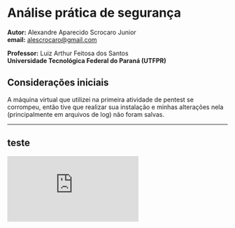 # Análise prática de segurança

**Autor:** Alexandre Aparecido Scrocaro Junior \
**email:** alescrocaro@gmail.com

**Professor:** Luiz Arthur Feitosa dos Santos\
**Universidade Tecnológica Federal do Paraná (UTFPR)**

## Considerações iniciais

A máquina virtual que utilizei na primeira atividade de pentest se corrompeu, então tive que realizar sua instalação e minhas alterações nela (principalmente em arquivos de log) não foram salvas.

---

## teste
![asease](https://moodle.utfpr.edu.br/mod/assign/view.php?id=1322162)
